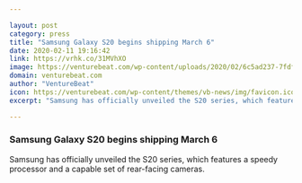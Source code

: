 ```yaml
---

layout: post
category: press
title: "Samsung Galaxy S20 begins shipping March 6"
date: 2020-02-11 19:16:42
link: https://vrhk.co/31MVhXO
image: https://venturebeat.com/wp-content/uploads/2020/02/6c5ad237-7fdf-4c9d-b713-09afa76f00f2-e1581102052496.png?w=1200&strip=all
domain: venturebeat.com
author: "VentureBeat"
icon: https://venturebeat.com/wp-content/themes/vb-news/img/favicon.ico
excerpt: "Samsung has officially unveiled the S20 series, which features a speedy processor and a capable set of rear-facing cameras."

---
```


### Samsung Galaxy S20 begins shipping March 6

Samsung has officially unveiled the S20 series, which features a speedy processor and a capable set of rear-facing cameras.